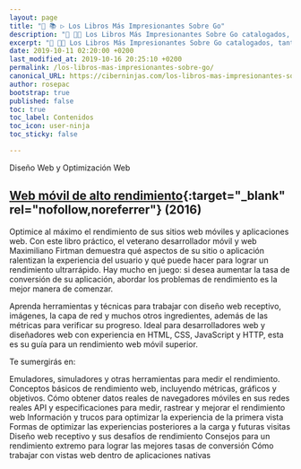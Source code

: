 ```yaml
---
layout: page
title: "🎁 📚 ▷ Los Libros Más Impresionantes Sobre Go"
description: "📖 👩‍💻 Los Libros Más Impresionantes Sobre Go catalogados, tanto cronológicamente como por su dificultad de aprendizaje."
excerpt: "📖 👩‍💻 Los Libros Más Impresionantes Sobre Go catalogados, tanto cronológicamente como por su dificultad de aprendizaje."
date: 2019-10-11 02:20:00 +0200
last_modified_at: 2019-10-16 20:25:10 +0200
permalink: /los-libros-mas-impresionantes-sobre-go/
canonical_URL: https://ciberninjas.com/los-libros-mas-impresionantes-sobre-go/
author: rosepac
bootstrap: true
published: false
toc: true
toc_label: Contenidos
toc_icon: user-ninja
toc_sticky: false

---
```



Diseño Web y Optimización Web

## [Web móvil de alto rendimiento](https://amzn.to/2NqoNMk){:target="_blank" rel="nofollow,noreferrer"} (2016)

Optimice al máximo el rendimiento de sus sitios web móviles y aplicaciones web. Con este libro práctico, el veterano desarrollador móvil y web Maximiliano Firtman demuestra qué aspectos de su sitio o aplicación ralentizan la experiencia del usuario y qué puede hacer para lograr un rendimiento ultrarrápido. Hay mucho en juego: si desea aumentar la tasa de conversión de su aplicación, abordar los problemas de rendimiento es la mejor manera de comenzar.

Aprenda herramientas y técnicas para trabajar con diseño web receptivo, imágenes, la capa de red y muchos otros ingredientes, además de las métricas para verificar su progreso. Ideal para desarrolladores web y diseñadores web con experiencia en HTML, CSS, JavaScript y HTTP, esta es su guía para un rendimiento web móvil superior.

Te sumergirás en:

Emuladores, simuladores y otras herramientas para medir el rendimiento.
Conceptos básicos de rendimiento web, incluyendo métricas, gráficos y objetivos.
Cómo obtener datos reales de navegadores móviles en sus redes reales
API y especificaciones para medir, rastrear y mejorar el rendimiento web
Información y trucos para optimizar la experiencia de la primera vista
Formas de optimizar las experiencias posteriores a la carga y futuras visitas
Diseño web receptivo y sus desafíos de rendimiento
Consejos para un rendimiento extremo para lograr las mejores tasas de conversión
Cómo trabajar con vistas web dentro de aplicaciones nativas
